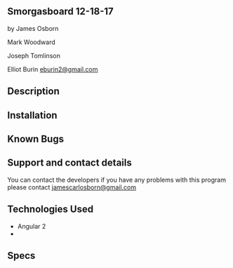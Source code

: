 ## Smorgasboard 12-18-17

by James Osborn

Mark Woodward

Joseph Tomlinson

Elliot Burin
eburin2@gmail.com


## Description

## Installation


## Known Bugs


## Support and contact details

You can contact the developers if you have any problems with this program please contact jamescarlosborn@gmail.com


## Technologies Used

- Angular 2
-  


## Specs
